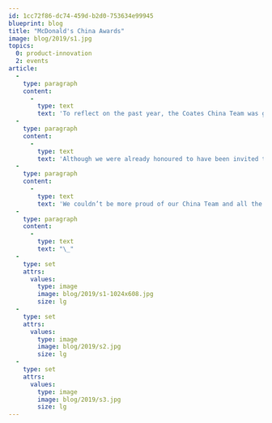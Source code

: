 ```yaml
---
id: 1cc72f86-dc74-459d-b2d0-753634e99945
blueprint: blog
title: "McDonald's China Awards"
image: blog/2019/s1.jpg
topics:
  0: product-innovation
  2: events
article:
  -
    type: paragraph
    content:
      -
        type: text
        text: 'To reflect on the past year, the Coates China Team was given an opportunity to attend McDonald’s China’s annual parties. The parties that were attended were for specifically the Zhongshan, Zhuhai, Guangxi, Guizhou, Nanchang and the Chongqing region.'
  -
    type: paragraph
    content:
      -
        type: text
        text: 'Although we were already honoured to have been invited to such special events, the Coates China Team were awarded ‘2018 Excellent Supplier’ by the Chongqing market as well as ‘2018 Excellent Performance Supplier’ by the Nanchang market.'
  -
    type: paragraph
    content:
      -
        type: text
        text: 'We couldn’t be more proud of our China Team and all the hard work and dedication from each and every one of our employees. Well done Coates team and continue to fire it up in 2019!'
  -
    type: paragraph
    content:
      -
        type: text
        text: "\_"
  -
    type: set
    attrs:
      values:
        type: image
        image: blog/2019/s1-1024x608.jpg
        size: lg
  -
    type: set
    attrs:
      values:
        type: image
        image: blog/2019/s2.jpg
        size: lg
  -
    type: set
    attrs:
      values:
        type: image
        image: blog/2019/s3.jpg
        size: lg
---
```

